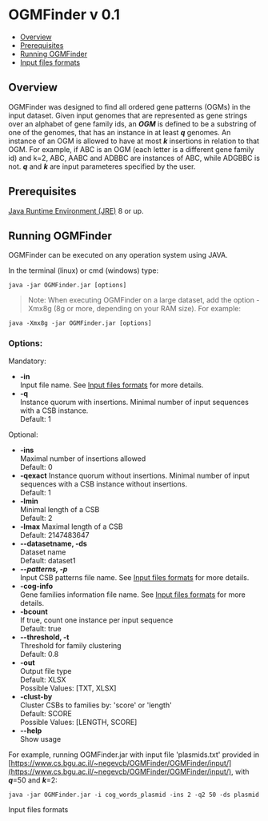 # OGMFinder v 0.1

-   [Overview](#overview)
-   [Prerequisites](#prerequisites)
-   [Running OGMFinder](#running)
-   [Input files formats](#input)


<a name='overview'>Overview</a>
--------
OGMFinder was designed to find all ordered gene patterns (OGMs) in the input dataset. Given input genomes that are represented as gene
strings over an alphabet of gene family ids, an **_OGM_** is defined to be a substring of one of the genomes,
that has an instance in at least **_q_** genomes. An instance of an OGM is allowed to have at most **_k_** insertions in relation to 
that OGM. For example, if ABC is an OGM (each letter is a different gene family id) and k=2, ABC, AABC and ADBBC are instances of ABC, 
while ADGBBC is not. **_q_** and **_k_** are input parameteres specified by the user.

<a name='prerequisites'>Prerequisites</a>
--------

[Java Runtime Environment (JRE)](http://www.oracle.com/technetwork/java/javase/downloads/index.html)
8 or up.

<a name='running'>Running OGMFinder</a>
--------

OGMFinder can be executed on any operation system using JAVA.

In the terminal (linux) or cmd (windows) type:
``` 
java -jar OGMFinder.jar [options]
```
> Note: When executing OGMFinder on a large dataset, add the option -Xmx8g (8g or more, depending on your RAM size).
For example:
``` 
java -Xmx8g -jar OGMFinder.jar [options]
```

### Options:
Mandatory:
- **-in**   
    Input file name. See [Input files formats](#input) for more details.
- **-q**   
      Instance quorum with insertions. Minimal number of input sequences with a CSB instance.   
      Default: 1
      
Optional:     
- **-ins**   
      Maximal number of insertions allowed    
      Default: 0
- **-qexact**
      Instance quorum without insertions. Minimal number of input sequences with a CSB instance without insertions.   
      Default: 1
- **-lmin**   
      Minimal length of a CSB   
      Default: 2
- **-lmax**
      Maximal length of a CSB   
      Default: 2147483647   
- **--datasetname, -ds**   
      Dataset name   
      Default: dataset1
- ***--patterns, -p***   
      Input CSB patterns file name. See [Input files formats](#input) for more details.
- **-cog-info**   
      Gene families information file name. See [Input files formats](#input) for more details.
- **-bcount**   
      If true, count one instance per input sequence   
      Default: true
- **--threshold, -t**   
      Threshold for family clustering   
      Default: 0.8
- **-out**   
      Output file type   
      Default: XLSX   
      Possible Values: [TXT, XLSX]
- **-clust-by**   
      Cluster CSBs to families by: 'score' or 'length'  
      Default: SCORE   
      Possible Values: [LENGTH, SCORE]
- **--help**   
      Show usage

For example, running OGMFinder.jar with input file 'plasmids.txt' provided in [https://www.cs.bgu.ac.il/~negevcb/OGMFinder/OGMFinder/input/](https://www.cs.bgu.ac.il/~negevcb/OGMFinder/OGMFinder/input/), with **_q_**=50 and **_k_**=2:
``` 
java -jar OGMFinder.jar -i cog_words_plasmid -ins 2 -q2 50 -ds plasmid
```

<a name='input'>Input files formats</a>

